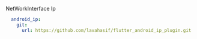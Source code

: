 NetWorkInterface Ip
```yaml
  android_ip:
    git:
      url: https://github.com/lavahasif/flutter_android_ip_plugin.git
```
